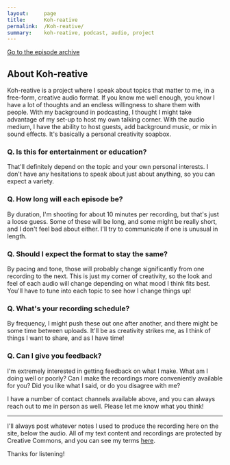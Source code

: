 ```yaml
---
layout:     page
title:      Koh-reative
permalink:  /Koh-reative/
summary:    koh-reative, podcast, audio, project
---
```


<a href="http://www.blog.joshuakoh.me/Koh-reative/archive">Go to the episode archive</a>

## About Koh-reative

Koh-reative is a project where I speak about topics that matter to me, in a free-form, creative audio format. If you know me well enough, you know I have a lot of thoughts and an endless willingness to share them with people. With my background in podcasting, I thought I might take advantage of my set-up to host my own talking corner. With the audio medium, I have the ability to host guests, add background music, or mix in sound effects. It's basically a personal creativity soapbox.

### Q. Is this for entertainment or education? 

That'll definitely depend on the topic and your own personal interests. I don't have any hesitations to speak about just about anything, so you can expect a variety.

### Q. How long will each episode be?

By duration, I'm shooting for about 10 minutes per recording, but that's just a loose guess. Some of these will be long, and some might be really short, and I don't feel bad about either. I'll try to communicate if one is unusual in length.

### Q. Should I expect the format to stay the same?

By pacing and tone, those will probably change significantly from one recording to the next. This is just my corner of creativity, so the look and feel of each audio will change depending on what mood I think fits best. You'll have to tune into each topic to see how I change things up!

### Q. What's your recording schedule?

By frequency, I might push these out one after another, and there might be some time between uploads. It'll be as creativity strikes me, as I think of things I want to share, and as I have time!

### Q. Can I give you feedback?

I'm extremely interested in getting feedback on what I make. What am I doing well or poorly? Can I make the recordings more conveniently available for you? Did you like what I said, or do you disagree with me?

I have a number of contact channels available above, and you can always reach out to me in person as well. Please let me know what you think!

--- 

I'll always post whatever notes I used to produce the recording here on the site, below the audio. All of my text content and recordings are protected by Creative Commons, and you can see my terms [here](www.blog.joshuakoh.me/creative-commons).

Thanks for listening!
